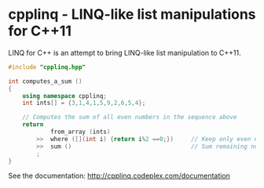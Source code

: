 cpplinq - LINQ-like list manipulations for C++11
================================================

LINQ for C++ is an attempt to bring LINQ-like list manipulation to C++11.

```cpp
#include "cpplinq.hpp"

int computes_a_sum ()
{
    using namespace cpplinq;    
    int ints[] = {3,1,4,1,5,9,2,6,5,4};

    // Computes the sum of all even numbers in the sequence above
    return 
            from_array (ints)
        >>  where ([](int i) {return i%2 ==0;})     // Keep only even numbers
        >>  sum ()                                  // Sum remaining numbers
        ;
}
```

See the documentation: http://cpplinq.codeplex.com/documentation



